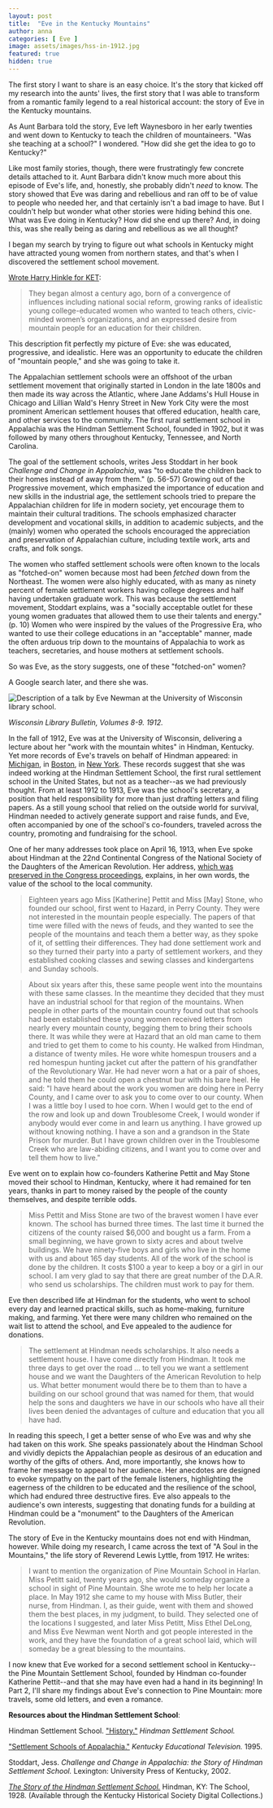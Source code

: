 ```yaml
---
layout: post
title:  "Eve in the Kentucky Mountains"
author: anna
categories: [ Eve ]
image: assets/images/hss-in-1912.jpg
featured: true
hidden: true
---
```


The first story I want to share is an easy choice. It's the story that kicked off my research into the aunts' lives, the first story that I was able to transform from a romantic family legend to a real historical account: the story of Eve in the Kentucky mountains.

As Aunt Barbara told the story, Eve left Waynesboro in her early twenties and went down to Kentucky to teach the children of mountaineers. "Was she teaching at a school?" I wondered. "How did she get the idea to go to Kentucky?"

Like most family stories, though, there were frustratingly few concrete details attached to it. Aunt Barbara didn't know much more about this episode of Eve's life, and, honestly, she probably didn't *need* to know. The story showed that Eve was daring and rebellious and ran off to be of value to people who needed her, and that certainly isn't a bad image to have. But I couldn't help but wonder what other stories were hiding behind this one. What was Eve doing in Kentucky? How did she end up there? And, in doing this, was she really being as daring and rebellious as we all thought?

I began my search by trying to figure out what schools in Kentucky might have attracted young women from northern states, and that's when I discovered the settlement school movement.

[Wrote Harry Hinkle for KET](https://www.ket.org/settlement/setschools_01.html):

>They began almost a century ago, born of a convergence of influences including national social reform, growing ranks of idealistic young college-educated women who wanted to teach others, civic-minded women’s organizations, and an expressed desire from mountain people for an education for their children.

This description fit perfectly my picture of Eve: she was educated, progressive, and idealistic. Here was an opportunity to educate the children of "mountain people," and she was going to take it.

The Appalachian settlement schools were an offshoot of the urban settlement movement that originally started in London in the late 1800s and then made its way across the Atlantic, where Jane Addams's Hull House in Chicago and Lillian Wald's Henry Street in New York City were the most prominent American settlement houses that offered education, health care, and other services to the community. The first rural settlement school in Appalachia was the Hindman Settlement School, founded in 1902, but it was followed by many others throughout Kentucky, Tennessee, and North Carolina.

The goal of the settlement schools, writes Jess Stoddart in her book *Challenge and Change in Appalachia*, was "to educate the children back to their homes instead of away from them." (p. 56-57) Growing out of the Progressive movement, which emphasized the importance of education and new skills in the industrial age, the settlement schools tried to prepare the Appalachian children for life in modern society, yet encourage them to maintain their cultural traditions. The schools emphasized character development and vocational skills, in addition to academic subjects, and the (mainly) women who operated the schools encouraged the appreciation and preservation of Appalachian culture, including textile work, arts and crafts, and folk songs.

The women who staffed settlement schools were often known to the locals as "fotched-on" women because most had been *fetched* down from the Northeast. The women were also highly educated, with as many as ninety percent of female settlement workers having college degrees and half having undertaken graduate work. This was because the settlement movement, Stoddart explains, was a "socially acceptable outlet for these young women graduates that allowed them to use their talents and energy." (p. 10) Women who were inspired by the values of the Progressive Era, who wanted to use their college educations in an "acceptable" manner, made the often arduous trip down to the mountains of Appalachia to work as teachers, secretaries, and house mothers at settlement schools.

So was Eve, as the story suggests, one of these "fotched-on" women?

A Google search later, and there she was.

![Description of a talk by Eve Newman at the University of Wisconsin library school.]({{site.baseurl}}/assets/images/eve-ky-mts.png)

*Wisconsin Library Bulletin, Volumes 8-9. 1912.*

In the fall of 1912, Eve was at the University of Wisconsin, delivering a lecture about her "work with the mountain whites" in Hindman, Kentucky. Yet more records of Eve's travels on behalf of Hindman appeared: in [Michigan](https://books.google.com/books?id=f6nhAAAAMAAJ&pg=RA1-PA54&dq=newman+hindman+battle+creek&hl=en&sa=X&ved=0ahUKEwjqiqOW9bTNAhVE1R4KHThPDAQQ6AEIHDAA#v=onepage&q=newman%20hindman%20battle%20creek&f=false), in [Boston](https://books.google.com/books?id=Cdw_AQAAMAAJ&pg=PA215&dq=%22miss+newman%22+hindman&hl=en&sa=X&ved=0ahUKEwi90va89LTNAhXLGh4KHSRgAUMQ6AEIJzAC#v=onepage&q=%22miss%20newman%22%20hindman&f=false), in [New York](https://books.google.com/books?id=9Z9GAQAAIAAJ&dq=eve%20newman%20hindman&pg=PA93#v=onepage&q=eve%20newman%20hindman&f=false). These records suggest that she was indeed working at the Hindman Settlement School, the first rural settlement school in the United States, but not as a teacher--as we had previously thought. From at least 1912 to 1913, Eve was the school's secretary, a position that held responsibility for more than just drafting letters and filing papers. As a still young school that relied on the outside world for survival, Hindman needed to actively generate support and raise funds, and Eve, often accompanied by one of the school's co-founders, traveled across the country, promoting and fundraising for the school.

One of her many addresses took place on April 16, 1913, when Eve spoke about Hindman at the 22nd Continental Congress of the National Society of the Daughters of the American Revolution. Her address, [which was preserved in the Congress proceedings](https://books.google.com/books?id=E2MUAAAAYAAJ&dq=%22miss%20newman%22%20hindman&pg=PA129#v=onepage&q=%22miss%20newman%22%20hindman&f=false), explains, in her own words, the value of the school to the local community.

>Eighteen years ago Miss [Katherine] Pettit and Miss [May] Stone, who founded our school, first went to Hazard, in Perry County. They were not interested in the mountain people especially. The papers of that time were filled with the news of feuds, and they wanted to see the people of the mountains and teach them a better way, as they spoke of it, of settling their differences. They had done settlement work and so they turned their party into a party of settlement workers, and they established cooking classes and sewing classes and kindergartens and Sunday schools.

>About six years after this, these same people went into the mountains with these same classes. In the meantime they decided that they must have an industrial school for that region of the mountains. When people in other parts of the mountain country found out that schools had been established these young women received letters from nearly every mountain county, begging them to bring their schools there. It was while they were at Hazard that an old man came to them and tried to get them to come to his county. He walked from Hindman, a distance of twenty miles. He wore white homespun trousers and a red homespun hunting jacket cut after the pattern of his grandfather of the Revolutionary War. He had never worn a hat or a pair of shoes, and he told them he could open a chestnut bur with his bare heel. He said: "I have heard about the work you women are doing here in Perry County, and I came over to ask you to come over to our county. When I was a little boy I used to hoe corn. When I would get to the end of the row and look up and down Troublesome Creek, I would wonder if anybody would ever come in and learn us anything. I have growed up without knowing nothing. I have a son and a grandson in the State Prison for murder. But I have grown children over in the Troublesome Creek who are law-abiding citizens, and I want you to come over and tell them how to live."

Eve went on to explain how co-founders Katherine Pettit and May Stone moved their school to Hindman, Kentucky, where it had remained for ten years, thanks in part to money raised by the people of the county themselves, and despite terrible odds.

>Miss Pettit and Miss Stone are two of the bravest women I have ever known. The school has burned three times. The last time it burned the citizens of the county raised $6,000 and bought us a farm. From a small beginning, we have grown to sixty acres and about twelve buildings. We have ninety-five boys and girls who live in the home with us and about 165 day students. All of the work of the school is done by the children. It costs $100 a year to keep a boy or a girl in our school. I am very glad to say that there are great number of the D.A.R. who send us scholarships. The children must work to pay for them.

Eve then described life at Hindman for the students, who went to school every day and learned practical skills, such as home-making, furniture making, and farming. Yet there were many children who remained on the wait list to attend the school, and Eve appealed to the audience for donations.

>The settlement at Hindman needs scholarships. It also needs a settlement house. I have come directly from Hindman. It took me three days to get over the road … to tell you we want a settlement house and we want the Daughters of the American Revolution to help us. What better monument would there be to them than to have a building on our school ground that was named for them, that would help the sons and daughters we have in our schools who have all their lives been denied the advantages of culture and education that you all have had.

In reading this speech, I get a better sense of who Eve was and why she had taken on this work. She speaks passionately about the Hindman School and vividly depicts the Appalachian people as desirous of an education and worthy of the gifts of others. And, more importantly, she knows how to frame her message to appeal to her audience. Her anecdotes are designed to evoke sympathy on the part of the female listeners, highlighting the eagerness of the children to be educated and the resilience of the school, which had endured three destructive fires. Eve also appeals to the audience's own interests, suggesting that donating funds for a building at Hindman could be a "monument" to the Daughters of the American Revolution.

The story of Eve in the Kentucky mountains does not end with Hindman, however. While doing my research, I came across the text of "A Soul in the Mountains," the life story of Reverend Lewis Lyttle, from 1917. He writes:

>I want to mention the organization of Pine Mountain School in Harlan. Miss Petitt said, twenty years ago, she would someday organize a school in sight of Pine Mountain. She wrote me to help her locate a place. In May 1912 she came to my house with Miss Butler, their nurse, from Hindman. I, as their guide, went with them and showed them the best places, in my judgment, to build. They selected one of the locations I suggested, and later Miss Petitt, Miss Ethel DeLong, and Miss Eve Newman went North and got people interested in the work, and they have the foundation of a great school laid, which will someday be a great blessing to the mountains.

I now knew that Eve worked for a second settlement school in Kentucky--the Pine Mountain Settlement School, founded by Hindman co-founder Katherine Pettit--and that she may have even had a hand in its beginning! In Part 2, I'll share my findings about Eve's connection to Pine Mountain: more travels, some old letters, and even a romance.

**Resources about the Hindman Settlement School**:

Hindman Settlement School. ["History."](https://www.hindmansettlement.org/about/history/) *Hindman Settlement School.*

["Settlement Schools of Appalachia."](https://www.ket.org/settlement/index.html) *Kentucky Educational Television.* 1995.

Stoddart, Jess. *Challenge and Change in Appalachia: the Story of Hindman Settlement School.* Lexington: University Press of Kentucky, 2002.

*[The Story of the Hindman Settlement School.](http://kyhistory.com/cdm/ref/collection/RB/id/3245)* Hindman, KY: The School, 1928. (Available through the Kentucky Historical Society Digital Collections.)